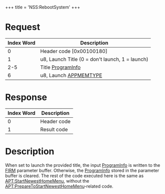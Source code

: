 +++
title = 'NSS:RebootSystem'
+++

# Request

| Index Word | Description                                                         |
|------------|---------------------------------------------------------------------|
| 0          | Header code \[0x00100180\]                                          |
| 1          | u8, Launch Title (0 = don't launch, 1 = launch)                     |
| 2-5        | Title [ProgramInfo](Filesystem_services#ProgramInfo "wikilink")     |
| 6          | u8, Launch [APPMEMTYPE](Configuration_Memory#APPMEMTYPE "wikilink") |

# Response

| Index Word | Description |
|------------|-------------|
| 0          | Header code |
| 1          | Result code |

# Description

When set to launch the provided title, the input
[ProgramInfo](Filesystem_services#ProgramInfo "wikilink") is written to
the [FIRM](FIRM "wikilink") parameter buffer. Otherwise, the
[ProgramInfo](Filesystem_services#ProgramInfo "wikilink") stored in the
parameter buffer is cleared. The rest of the code executed here is the
same as [<APT:StartNewestHomeMenu>](APT:StartNewestHomeMenu "wikilink"),
without the
[<APT:PrepareToStartNewestHomeMenu>](APT:PrepareToStartNewestHomeMenu "wikilink")-related
code.
